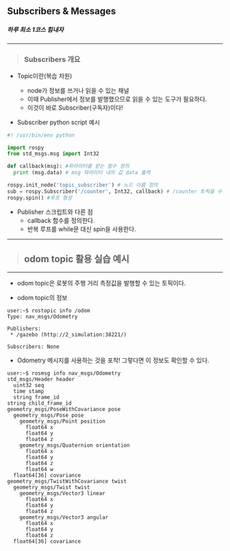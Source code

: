 ## Subscribers & Messages 
##### 하루 최소 1코스 힘내자 
---

> ### Subscribers 개요
- Topic이란(복습 차원)
    - node가 정보를 쓰거나 읽을 수 있는 채널
    - 이때 Publisher에서 정보를 발행했으므로 읽을 수 있는 도구가 필요하다.
    - 이것이 바로 Subscriber(구독자)이다!

- Subscriber python script 예시
``` py
#! /usr/bin/env python

import rospy
from std_msgs.msg import Int32 

def callback(msg): #파라미터를 받는 함수 정의
  print (msg.data) # msg 파라미터 내의 값 data 출력

rospy.init_node('topic_subscriber') # 노드 이름 정의
sub = rospy.Subscriber('/counter', Int32, callback) # /counter 토픽을 수신할 Subscriber 객체 만들기
rospy.spin() #루프 형성
```
- Publisher 스크립트와 다른 점
  - callback 함수를 정의한다.
  - 반복 루프를 while문 대신 spin을 사용한다.

---
> ## odom topic 활용 실습 예시
---
- odom topic은 로봇의 주행 거리 측정값을 발행할 수 있는 토픽이다.


- odom topic의 정보
```
user:~$ rostopic info /odom
Type: nav_msgs/Odometry

Publishers:
 * /gazebo (http://2_simulation:38221/)

Subscribers: None
```
- Odometry 메시지를 사용하는 것을 포착! 그렇다면 이 정보도 확인할 수 있다.
``` 
user:~$ rosmsg info nav_msgs/Odometry
std_msgs/Header header
  uint32 seq
  time stamp
  string frame_id
string child_frame_id
geometry_msgs/PoseWithCovariance pose
  geometry_msgs/Pose pose
    geometry_msgs/Point position
      float64 x
      float64 y
      float64 z
    geometry_msgs/Quaternion orientation
      float64 x
      float64 y
      float64 z
      float64 w
  float64[36] covariance
geometry_msgs/TwistWithCovariance twist
  geometry_msgs/Twist twist
    geometry_msgs/Vector3 linear
      float64 x
      float64 y
      float64 z
    geometry_msgs/Vector3 angular
      float64 x
      float64 y
      float64 z
  float64[36] covariance
  ```

